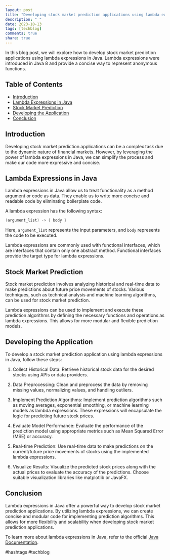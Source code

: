```yaml
---
layout: post
title: "Developing stock market prediction applications using lambda expressions in Java"
description: " "
date: 2023-10-13
tags: [techblog]
comments: true
share: true
---
```


In this blog post, we will explore how to develop stock market prediction applications using lambda expressions in Java. Lambda expressions were introduced in Java 8 and provide a concise way to represent anonymous functions.

## Table of Contents
- [Introduction](#introduction)
- [Lambda Expressions in Java](#lambda-expressions)
- [Stock Market Prediction](#stock-market-prediction)
- [Developing the Application](#developing-application)
- [Conclusion](#conclusion)

## Introduction <a name="introduction"></a>
Developing stock market prediction applications can be a complex task due to the dynamic nature of financial markets. However, by leveraging the power of lambda expressions in Java, we can simplify the process and make our code more expressive and concise.

## Lambda Expressions in Java <a name="lambda-expressions"></a>
Lambda expressions in Java allow us to treat functionality as a method argument or code as data. They enable us to write more concise and readable code by eliminating boilerplate code.

A lambda expression has the following syntax:
```java
(argument_list) -> { body }
```
Here, `argument_list` represents the input parameters, and `body` represents the code to be executed.

Lambda expressions are commonly used with functional interfaces, which are interfaces that contain only one abstract method. Functional interfaces provide the target type for lambda expressions.

## Stock Market Prediction <a name="stock-market-prediction"></a>
Stock market prediction involves analyzing historical and real-time data to make predictions about future price movements of stocks. Various techniques, such as technical analysis and machine learning algorithms, can be used for stock market prediction.

Lambda expressions can be used to implement and execute these prediction algorithms by defining the necessary functions and operations as lambda expressions. This allows for more modular and flexible prediction models.

## Developing the Application <a name="developing-application"></a>
To develop a stock market prediction application using lambda expressions in Java, follow these steps:

1. Collect Historical Data: Retrieve historical stock data for the desired stocks using APIs or data providers.

2. Data Preprocessing: Clean and preprocess the data by removing missing values, normalizing values, and handling outliers.

3. Implement Prediction Algorithms: Implement prediction algorithms such as moving averages, exponential smoothing, or machine learning models as lambda expressions. These expressions will encapsulate the logic for predicting future stock prices.

4. Evaluate Model Performance: Evaluate the performance of the prediction model using appropriate metrics such as Mean Squared Error (MSE) or accuracy.

5. Real-time Prediction: Use real-time data to make predictions on the current/future price movements of stocks using the implemented lambda expressions.

6. Visualize Results: Visualize the predicted stock prices along with the actual prices to evaluate the accuracy of the predictions. Choose suitable visualization libraries like matplotlib or JavaFX.

## Conclusion <a name="conclusion"></a>
Lambda expressions in Java offer a powerful way to develop stock market prediction applications. By utilizing lambda expressions, we can create concise and modular code for implementing prediction algorithms. This allows for more flexibility and scalability when developing stock market prediction applications.

To learn more about lambda expressions in Java, refer to the official [Java Documentation](https://docs.oracle.com/javase/tutorial/java/javaOO/lambdaexpressions.html).

#hashtags #techblog